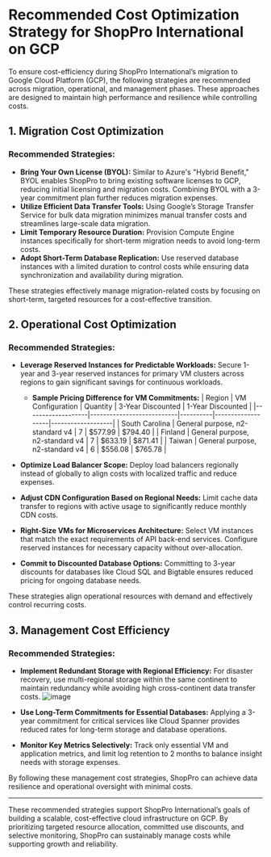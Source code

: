 # Recommended Cost Optimization Strategy for ShopPro International on GCP

To ensure cost-efficiency during ShopPro International’s migration to Google Cloud Platform (GCP), the following strategies are recommended across migration, operational, and management phases. These approaches are designed to maintain high performance and resilience while controlling costs.

## 1. Migration Cost Optimization

### Recommended Strategies:
- **Bring Your Own License (BYOL):** Similar to Azure's "Hybrid Benefit," BYOL enables ShopPro to bring existing software licenses to GCP, reducing initial licensing and migration costs. Combining BYOL with a 3-year commitment plan further reduces migration expenses.
- **Utilize Efficient Data Transfer Tools:** Using Google’s Storage Transfer Service for bulk data migration minimizes manual transfer costs and streamlines large-scale data migration.
- **Limit Temporary Resource Duration:** Provision Compute Engine instances specifically for short-term migration needs to avoid long-term costs.
- **Adopt Short-Term Database Replication:** Use reserved database instances with a limited duration to control costs while ensuring data synchronization and availability during migration.

These strategies effectively manage migration-related costs by focusing on short-term, targeted resources for a cost-effective transition.

## 2. Operational Cost Optimization

### Recommended Strategies:
- **Leverage Reserved Instances for Predictable Workloads:** Secure 1-year and 3-year reserved instances for primary VM clusters across regions to gain significant savings for continuous workloads.
  - **Sample Pricing Difference for VM Commitments:**
    | Region            | VM Configuration          | Quantity | 3-Year Discounted | 1-Year Discounted |
    |-------------------|---------------------------|----------|-------------------|-------------------|
    | South Carolina    | General purpose, n2-standard v4 | 7        | $577.99           | $794.40           |
    | Finland           | General purpose, n2-standard v4 | 7        | $633.19           | $871.41           |
    | Taiwan            | General purpose, n2-standard v4 | 6        | $556.08           | $765.78           |

- **Optimize Load Balancer Scope:** Deploy load balancers regionally instead of globally to align costs with localized traffic and reduce expenses.
- **Adjust CDN Configuration Based on Regional Needs:** Limit cache data transfer to regions with active usage to significantly reduce monthly CDN costs.
- **Right-Size VMs for Microservices Architecture:** Select VM instances that match the exact requirements of API back-end services. Configure reserved instances for necessary capacity without over-allocation.
- **Commit to Discounted Database Options:** Committing to 3-year discounts for databases like Cloud SQL and Bigtable ensures reduced pricing for ongoing database needs.

These strategies align operational resources with demand and effectively control recurring costs.

## 3. Management Cost Efficiency

### Recommended Strategies:
- **Implement Redundant Storage with Regional Efficiency:** For disaster recovery, use multi-regional storage within the same continent to maintain redundancy while avoiding high cross-continent data transfer costs.
![image](https://github.com/user-attachments/assets/08cde7e5-d1d7-4c32-be95-37f51d834b11)


- **Use Long-Term Commitments for Essential Databases:** Applying a 3-year commitment for critical services like Cloud Spanner provides reduced rates for long-term storage and database operations.
- **Monitor Key Metrics Selectively:** Track only essential VM and application metrics, and limit log retention to 2 months to balance insight needs with storage expenses.

By following these management cost strategies, ShopPro can achieve data resilience and operational oversight with minimal costs.

---

These recommended strategies support ShopPro International’s goals of building a scalable, cost-effective cloud infrastructure on GCP. By prioritizing targeted resource allocation, committed use discounts, and selective monitoring, ShopPro can sustainably manage costs while supporting growth and reliability.

